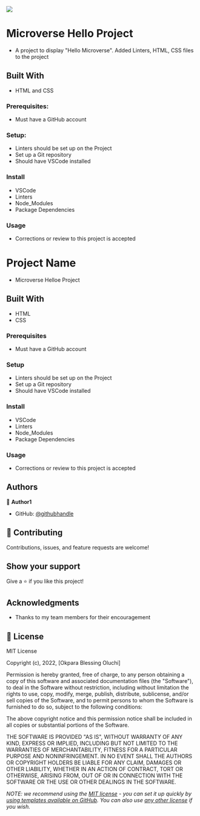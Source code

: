 ![](https://img.shields.io/badge/Microverse-blueviolet)

# Microverse Hello Project

- A project to display "Hello Microverse". Added Linters, HTML, CSS files to the project

## Built With

- HTML and CSS

### Prerequisites:

- Must have a GitHub account

### Setup:

- Linters should be set up on the Project
- Set up a Git repository
- Should have VSCode installed

### Install

- VSCode
- Linters
- Node_Modules
- Package Dependencies

### Usage

- Corrections or review to this project is accepted

# Project Name

- Microverse Helloe Project

## Built With

- HTML
- CSS

### Prerequisites
- Must have a GitHub account

### Setup
- Linters should be set up on the Project
- Set up a Git repository
- Should have VSCode installed

### Install
- VSCode
- Linters
- Node_Modules
- Package Dependencies

### Usage
- Corrections or review to this project is accepted


## Authors

👤 **Author1**


- GitHub: [@githubhandle](https://github.com/Luchy-B)

## 🤝 Contributing

Contributions, issues, and feature requests are welcome!

## Show your support

Give a ⭐️ if you like this project!

## Acknowledgments

- Thanks to my team members for their encouragement

## 📝 License

MIT License

Copyright (c), 2022, [Okpara Blessing Oluchi]

Permission is hereby granted, free of charge, to any person obtaining a copy
of this software and associated documentation files (the "Software"), to deal
in the Software without restriction, including without limitation the rights
to use, copy, modify, merge, publish, distribute, sublicense, and/or sell
copies of the Software, and to permit persons to whom the Software is
furnished to do so, subject to the following conditions:

The above copyright notice and this permission notice shall be included in all
copies or substantial portions of the Software.

THE SOFTWARE IS PROVIDED "AS IS", WITHOUT WARRANTY OF ANY KIND, EXPRESS OR
IMPLIED, INCLUDING BUT NOT LIMITED TO THE WARRANTIES OF MERCHANTABILITY,
FITNESS FOR A PARTICULAR PURPOSE AND NONINFRINGEMENT. IN NO EVENT SHALL THE
AUTHORS OR COPYRIGHT HOLDERS BE LIABLE FOR ANY CLAIM, DAMAGES OR OTHER
LIABILITY, WHETHER IN AN ACTION OF CONTRACT, TORT OR OTHERWISE, ARISING FROM,
OUT OF OR IN CONNECTION WITH THE SOFTWARE OR THE USE OR OTHER DEALINGS IN THE
SOFTWARE.


_NOTE: we recommend using the [MIT license](https://choosealicense.com/licenses/mit/) - you can set it up quickly by [using templates available on GitHub](https://docs.github.com/en/communities/setting-up-your-project-for-healthy-contributions/adding-a-license-to-a-repository). You can also use [any other license](https://choosealicense.com/licenses/) if you wish._
